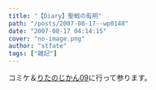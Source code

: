 ```yaml
---
title: "【Diary】聖戦の有明"
path: "/posts/2007-08-17--wp0148"
date: "2007-08-17 04:14:15"
cover: "no-image.png"
author: "stfate"
tags: ["雑記"]
---
```


<style type="text/css">
<!--
p {white-space: pre-wrap};
-->
</style>

コミケ＆<a href="http://www.ritarita.jp/live09/index.html" target="_blank">りたのじかん09</a>に行って参ります。
